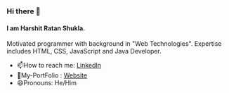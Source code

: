 ### Hi there 👋
#### I am Harshit Ratan Shukla.
Motivated programmer with background in "Web Technologies". 
Expertise includes HTML, CSS, JavaScript and Java Developer.

- 📫How to reach me: [LinkedIn](https://www.linkedin.com/in/harshitratanshukla/)
- 🧧My-PortFolio : [Website](https://harshitratan.github.io/portfolio)
- 😄Pronouns: He/Him
